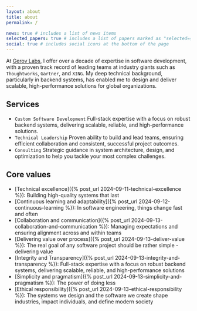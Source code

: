 ```yaml
---
layout: about
title: about
permalink: /

news: true # includes a list of news items
selected_papers: true # includes a list of papers marked as "selected={true}"
social: true # includes social icons at the bottom of the page
---
```


At [Gerov Labs](https://gerovlabs.com), I offer over a decade of expertise in software development, with a proven track record of leading teams at industry giants such as `Thoughtworks`, `Gartner`, and `XING`. My deep technical background, particularly in backend systems, has enabled me to design and deliver scalable, high-performance solutions for global organizations.

## Services

- `Custom Software Development` Full-stack expertise with a focus on robust backend systems, delivering scalable, reliable, and high-performance solutions.
- `Technical Leadership` Proven ability to build and lead teams, ensuring efficient collaboration and consistent, successful project outcomes.
- `Consulting` Strategic guidance in system architecture, design, and optimization to help you tackle your most complex challenges.

## Core values

- [Technical excellence]({% post_url 2024-09-11-technical-excellence %}): Building high-quality systems that last
- [Continuous learning and adaptability]({% post_url 2024-09-12-continuous-learning %}): In software engineering, things change fast and often
- [Collaboration and communication]({% post_url 2024-09-13-collaboration-and-communication %}): Managing expectations and ensuring alignment across and within teams
- [Delivering value over process]({% post_url 2024-09-13-deliver-value %}): The real goal of any software project should be rather simple - delivering value
- [Integrity and Transparency]({% post_url 2024-09-13-integrity-and-transparency %}): Full-stack expertise with a focus on robust backend systems, delivering scalable, reliable, and high-performance solutions
- [Simplicity and pragmatism]({% post_url 2024-09-13-simplicity-and-pragmatism %}): The power of doing less
- [Ethical responsibility]({% post_url 2024-09-13-ethical-responsibility %}): The systems we design and the software we create shape industries, impact individuals, and define modern society